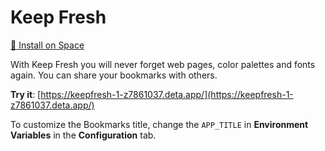 # Keep Fresh

[:rocket: Install on Space](https://deta.space/discovery/@cemalgnlts/keepfresh)

With Keep Fresh you will never forget web pages, color palettes and fonts again. You can share your bookmarks with others.

**Try it**: [https://keepfresh-1-z7861037.deta.app/](https://keepfresh-1-z7861037.deta.app/)

To customize the Bookmarks title, change the `APP_TITLE` in **Environment Variables** in the **Configuration** tab.